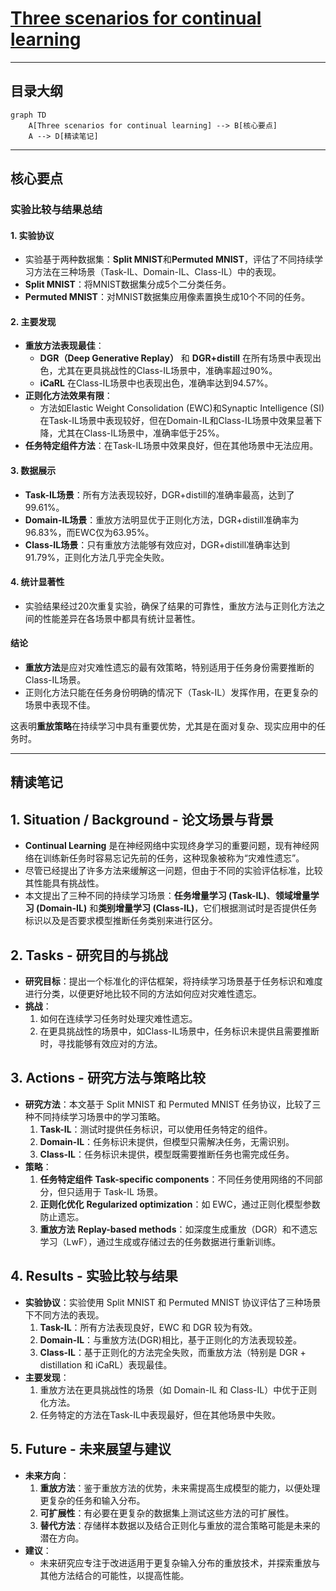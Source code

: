 #  [Three scenarios for continual learning](https://arxiv.org/abs/1904.07734)

---

## 目录大纲

```mermaid
graph TD
    A[Three scenarios for continual learning] --> B[核心要点]
    A --> D[精读笔记]
```

----

## 核心要点

### 实验比较与结果总结

#### **1. 实验协议**
- 实验基于两种数据集：**Split MNIST**和**Permuted MNIST**，评估了不同持续学习方法在三种场景（Task-IL、Domain-IL、Class-IL）中的表现。
- **Split MNIST**：将MNIST数据集分成5个二分类任务。
- **Permuted MNIST**：对MNIST数据集应用像素置换生成10个不同的任务。

#### **2. 主要发现**
- **重放方法表现最佳**：
  - **DGR（Deep Generative Replay）** 和 **DGR+distill** 在所有场景中表现出色，尤其在更具挑战性的Class-IL场景中，准确率超过90%。
  - **iCaRL** 在Class-IL场景中也表现出色，准确率达到94.57%。
- **正则化方法效果有限**：
  - 方法如Elastic Weight Consolidation (EWC)和Synaptic Intelligence (SI)在Task-IL场景中表现较好，但在Domain-IL和Class-IL场景中效果显著下降，尤其在Class-IL场景中，准确率低于25%。
- **任务特定组件方法**：在Task-IL场景中效果良好，但在其他场景中无法应用。

#### **3. 数据展示**
- **Task-IL场景**：所有方法表现较好，DGR+distill的准确率最高，达到了99.61%。
- **Domain-IL场景**：重放方法明显优于正则化方法，DGR+distill准确率为96.83%，而EWC仅为63.95%。
- **Class-IL场景**：只有重放方法能够有效应对，DGR+distill准确率达到91.79%，正则化方法几乎完全失败。

#### **4. 统计显著性**
- 实验结果经过20次重复实验，确保了结果的可靠性，重放方法与正则化方法之间的性能差异在各场景中都具有统计显著性。

#### **结论**
- **重放方法**是应对灾难性遗忘的最有效策略，特别适用于任务身份需要推断的Class-IL场景。
- 正则化方法只能在任务身份明确的情况下（Task-IL）发挥作用，在更复杂的场景中表现不佳。

这表明**重放策略**在持续学习中具有重要优势，尤其是在面对复杂、现实应用中的任务时。




---

## 精读笔记

## 1. **Situation / Background - 论文场景与背景**

- **Continual Learning** 是在神经网络中实现终身学习的重要问题，现有神经网络在训练新任务时容易忘记先前的任务，这种现象被称为“灾难性遗忘”。
- 尽管已经提出了许多方法来缓解这一问题，但由于不同的实验评估标准，比较其性能具有挑战性。
- 本文提出了三种不同的持续学习场景：**任务增量学习 (Task-IL)**、**领域增量学习 (Domain-IL)** 和**类别增量学习 (Class-IL)**，它们根据测试时是否提供任务标识以及是否要求模型推断任务类别来进行区分。

## 2. **Tasks - 研究目的与挑战**

- **研究目标**：提出一个标准化的评估框架，将持续学习场景基于任务标识和难度进行分类，以便更好地比较不同的方法如何应对灾难性遗忘。
- **挑战**：
  1. 如何在连续学习任务时处理灾难性遗忘。
  2. 在更具挑战性的场景中，如Class-IL场景中，任务标识未提供且需要推断时，寻找能够有效应对的方法。

## 3. **Actions - 研究方法与策略比较**

- **研究方法**：本文基于 Split MNIST 和 Permuted MNIST 任务协议，比较了三种不同持续学习场景中的学习策略。
  1. **Task-IL**：测试时提供任务标识，可以使用任务特定的组件。
  2. **Domain-IL**：任务标识未提供，但模型只需解决任务，无需识别。
  3. **Class-IL**：任务标识未提供，模型既需要推断任务也需完成任务。
- **策略**：
  1. **任务特定组件** **Task-specific components**：不同任务使用网络的不同部分，但只适用于 Task-IL 场景。
  2. **正则化优化** **Regularized optimization**：如 EWC，通过正则化模型参数防止遗忘。
  3. **重放方法** **Replay-based methods**：如深度生成重放（DGR）和不遗忘学习（LwF），通过生成或存储过去的任务数据进行重新训练。

## 4. **Results - 实验比较与结果**

- **实验协议**：实验使用 Split MNIST 和 Permuted MNIST 协议评估了三种场景下不同方法的表现。
  1. **Task-IL**：所有方法表现良好，EWC 和 DGR 较为有效。
  2. **Domain-IL**：与重放方法(DGR)相比，基于正则化的方法表现较差。
  3. **Class-IL**：基于正则化的方法完全失败，而重放方法（特别是 DGR + distillation 和 iCaRL）表现最佳。
- **主要发现**：
  1. 重放方法在更具挑战性的场景（如 Domain-IL 和 Class-IL）中优于正则化方法。
  2. 任务特定的方法在Task-IL中表现最好，但在其他场景中失败。

## 5. **Future - 未来展望与建议**

- **未来方向**：
  1. **重放方法**：鉴于重放方法的优势，未来需提高生成模型的能力，以便处理更复杂的任务和输入分布。
  2. **可扩展性**：有必要在更复杂的数据集上测试这些方法的可扩展性。
  3. **替代方法**：存储样本数据以及结合正则化与重放的混合策略可能是未来的潜在方向。
- **建议**：
  - 未来研究应专注于改进适用于更复杂输入分布的重放技术，并探索重放与其他方法结合的可能性，以提高性能。


